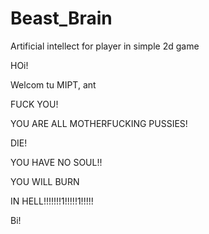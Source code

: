 # Beast_Brain
Artificial intellect for player in simple 2d game

HOi!

Welcom tu MIPT, ant

FUCK YOU!

YOU ARE ALL MOTHERFUCKING PUSSIES!

DIE!

YOU HAVE NO SOUL!!

YOU WILL BURN

IN HELL!!!!!!!1!!!!!1!!!!!

Bi!

